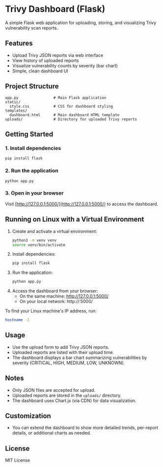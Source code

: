# Trivy Dashboard (Flask)

A simple Flask web application for uploading, storing, and visualizing Trivy vulnerability scan reports.

## Features
- Upload Trivy JSON reports via web interface
- View history of uploaded reports
- Visualize vulnerability counts by severity (bar chart)
- Simple, clean dashboard UI

## Project Structure
```
app.py                # Main Flask application
static/
  style.css           # CSS for dashboard styling
templates/
  dashboard.html      # Main dashboard HTML template
uploads/              # Directory for uploaded Trivy reports
```

## Getting Started

### 1. Install dependencies
```
pip install flask
```

### 2. Run the application
```
python app.py
```

### 3. Open in your browser
Visit [http://127.0.0.1:5000/](http://127.0.0.1:5000/) to access the dashboard.

## Running on Linux with a Virtual Environment

1. Create and activate a virtual environment:
   ```bash
   python3 -m venv venv
   source venv/bin/activate
   ```
2. Install dependencies:
   ```bash
   pip install flask
   ```
3. Run the application:
   ```bash
   python app.py
   ```
4. Access the dashboard from your browser:
   - On the same machine: http://127.0.0.1:5000/
   - On your local network: http://<your-linux-ip>:5000/

To find your Linux machine's IP address, run:
```bash
hostname -I
```

## Usage
- Use the upload form to add Trivy JSON reports.
- Uploaded reports are listed with their upload time.
- The dashboard displays a bar chart summarizing vulnerabilities by severity (CRITICAL, HIGH, MEDIUM, LOW, UNKNOWN).

## Notes
- Only JSON files are accepted for upload.
- Uploaded reports are stored in the `uploads/` directory.
- The dashboard uses Chart.js (via CDN) for data visualization.

## Customization
- You can extend the dashboard to show more detailed trends, per-report details, or additional charts as needed.

## License
MIT License
